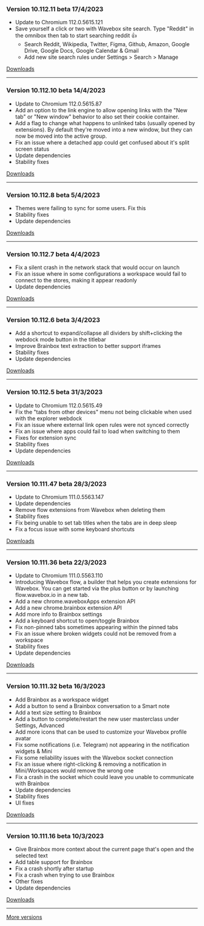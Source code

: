 <h3>Version 10.112.11 beta <span class="date">17/4/2023</span></h3>
<ul>
  <li>Update to Chromium 112.0.5615.121</li>
  <li>
    Save yourself a click or two with Wavebox site search. Type "Reddit" in the omnibox then
    tab to start searching reddit 👍
    <ul>
      <li>Search Reddit, Wikipedia, Twitter, Figma, Github, Amazon, Google Drive, Google Docs, Google Calendar & Gmail</li>
      <li>Add new site search rules under Settings > Search > Manage</li>
    </ul>
  </li>
</ul>

[Downloads](https://wavebox.io/download/release/10.112.11.3)

---

<h3>Version 10.112.10 beta <span class="date">14/4/2023</span></h3>
<ul>
  <li>Update to Chromium 112.0.5615.87</li>
  <li>
    Add an option to the link engine to allow opening links with the "New tab" or "New window"
    behavior to also set their cookie container.
  </li>
  <li>
    Add a flag to change what happens to unlinked tabs (usually opened by extensions). By
    default they're moved into a new window, but they can now be moved into the active group.
  </li>
  <li>
    Fix an issue where a detached app could get confused about it's split screen status
  </li>
  <li>Update dependencies</li>
  <li>Stability fixes</li>
</ul>

[Downloads](https://wavebox.io/download/release/10.112.10.3)

---

<h3>Version 10.112.8 beta <span class="date">5/4/2023</span></h3>
<ul>
  <li>Themes were failing to sync for some users. Fix this</li>
  <li>Stability fixes</li>
  <li>Update dependencies</li>
</ul>

[Downloads](https://wavebox.io/download/release/10.112.8.3)

---

<h3>Version 10.112.7 beta <span class="date">4/4/2023</span></h3>
<ul>
  <li>Fix a silent crash in the network stack that would occur on launch</li>
  <li>
    Fix an issue where in some configurations a workspace would fail to connect
    to the stores, making it appear readonly
  </li>
  <li>Update dependencies</li>
</ul>

[Downloads](https://wavebox.io/download/release/10.112.7.3)

---

<h3>Version 10.112.6 beta <span class="date">3/4/2023</span></h3>
<ul>
  <li>
    Add a shortcut to expand/collapse all dividers by shift+clicking
    the webdock mode button in the titlebar
  </li>
  <li>Improve Brainbox text extraction to better support iframes</li>
  <li>Stability fixes</li>
  <li>Update dependencies</li>
</ul>

[Downloads](https://wavebox.io/download/release/10.112.6.3)

---

<h3>Version 10.112.5 beta <span class="date">31/3/2023</span></h3>
<ul>
  <li>Update to Chromium 112.0.5615.49</li>
  <li>Fix the "tabs from other devices" menu not being clickable when used with the explorer webdock</li>
  <li>Fix an issue where external link open rules were not synced correctly</li>
  <li>Fix an issue where apps could fail to load when switching to them</li>
  <li>Fixes for extension sync</li>
  <li>Stability fixes</li>
  <li>Update dependencies</li>
</ul>

[Downloads](https://wavebox.io/download/release/10.112.5.3)

---

<h3>Version 10.111.47 beta <span class="date">28/3/2023</span></h3>
<ul>
  <li>Update to Chromium 111.0.5563.147</li>
  <li>Update dependencies</li>
  <li>Remove flow extensions from Wavebox when deleting them</li>
  <li>Stability fixes</li>
  <li>Fix being unable to set tab titles when the tabs are in deep sleep</li>
  <li>Fix a focus issue with some keyboard shortcuts</li>
</ul>

[Downloads](https://wavebox.io/download/release/10.111.47.3)

---

<h3>Version 10.111.36 beta <span class="date">22/3/2023</span></h3>
<ul>
  <li>Update to Chromium 111.0.5563.110</li>
  <li>
    Introducing Wavebox flow, a builder that helps you create extensions for Wavebox.
    You can get started via the plus button or by launching flow.wavebox.io in a new tab.
  </li>
  <li>Add a new chrome.waveboxApps extension API</li>
  <li>Add a new chrome.brainbox extension API</li>
  <li>Add more info to Brainbox settings</li>
  <li>Add a keyboard shortcut to open/toggle Brainbox</li>
  <li>Fix non-pinned tabs sometimes appearing within the pinned tabs</li>
  <li>Fix an issue where broken widgets could not be removed from a workspace</li>
  <li>Stability fixes</li>
  <li>Update dependencies</li>
</ul>

[Downloads](https://wavebox.io/download/release/10.111.36.3)

---

<h3>Version 10.111.32 beta <span class="date">16/3/2023</span></h3>
<ul>
  <li>Add Brainbox as a workspace widget</li>
  <li>Add a button to send a Brainbox conversation to a Smart note</li>
  <li>Add a text size setting to Brainbox</li>
  <li>Add a button to complete/restart the new user masterclass under Settings, Advanced</li>
  <li>Add more icons that can be used to customize your Wavebox profile avatar</li>
  <li>Fix some notifications (i.e. Telegram) not appearing in the notification widgets & Mini</li>
  <li>Fix some reliability issues with the Wavebox socket connection</li>
  <li>Fix an issue where right-clicking & removing a notification in Mini/Workspaces would remove the wrong one</li>
  <li>Fix a crash in the socket which could leave you unable to communicate with Brainbox</li>
  <li>Update dependencies</li>
  <li>Stability fixes</li>
  <li>UI fixes</li>
</ul>

[Downloads](https://wavebox.io/download/release/10.111.32.3)

---

<h3>Version 10.111.16 beta <span class="date">10/3/2023</span></h3>
<ul>
  <li>Give Brainbox more context about the current page that's open and the selected text</li>
  <li>Add table support for Brainbox</li>
  <li>Fix a crash shortly after startup</li>
  <li>Fix a crash when trying to use Brainbox</li>
  <li>Other fixes</li>
  <li>Update dependencies</li>
</ul>

[Downloads](https://wavebox.io/download/release/10.111.16.3)

---
[More versions](https://wavebox.io/changelog/beta/)